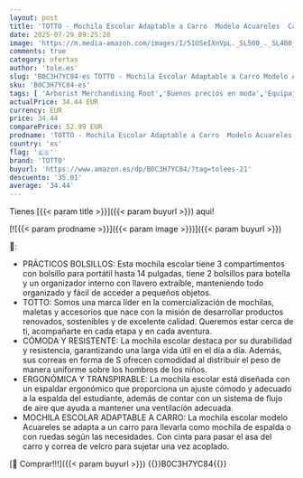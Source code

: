 ```yaml
---
layout: post
title: 'TOTTO - Mochila Escolar Adaptable a Carro  Modelo Acuareles  Capacidad 20 L  Bolsillo para Botella  Espaldar Ergonómico con Flujo de Aire  Correas en S para Mayor Comodidad  Estampado Blanco y Negro'
date: 2025-07-29 09:25:28
image: 'https://m.media-amazon.com/images/I/51USeIXnVpL._SL500_._SL400_.jpg'
comments: true
category: ofertas
author: 'tole.es'
slug: 'B0C3H7YC84-es TOTTO - Mochila Escolar Adaptable a Carro Modelo Acuareles...'
sku: 'B0C3H7YC84-es'
tags: [ 'Arborist Merchandising Root','Buenos precios en moda','Equipaje y accessorios de viaje','Mochilas','Mochilas infantiles','Moda','Self Service','Shoes','Special Features Stores','c8538d25-3af9-48d3-aeff-5f3ce5572a36_0','c8538d25-3af9-48d3-aeff-5f3ce5572a36_7601','escolar','mochila','totto','🇪🇸', ]
actualPrice: 34.44 EUR
currency: EUR
price: 34.44
comparePrice: 52.99 EUR
prodname: 'TOTTO - Mochila Escolar Adaptable a Carro  Modelo Acuareles  Capacidad 20 L  Bolsillo para Botella  Espaldar Ergonómico con Flujo de Aire  Correas en S para Mayor Comodidad  Estampado Blanco y Negro'
country: 'es'
flag: '🇪🇸'
brand: 'TOTTO'
buyurl: 'https://www.amazon.es/dp/B0C3H7YC84/?tag=tolees-21'
descuento: '35.01'
average: '34.44'
---
```


Tienes [{{< param title >}}]({{< param buyurl >}}) aqui!

[![{{< param prodname >}}]({{< param image >}})]({{< param buyurl >}})

🔎:

- PRÁCTICOS BOLSILLOS: Esta mochila escolar tiene 3 compartimentos con bolsillo para portátil hasta 14 pulgadas, tiene 2 bolsillos para botella y un organizador interno con llavero extraíble, manteniendo todo organizado y fácil de acceder a pequeños objetos.
- TOTTO: Somos una marca líder en la comercialización de mochilas, maletas y accesorios que nace con la misión de desarrollar productos renovados, sostenibles y de excelente calidad. Queremos estar cerca de ti, acompañarte en cada etapa y en cada aventura.
- CÓMODA Y RESISTENTE: La mochila escolar destaca por su durabilidad y resistencia, garantizando una larga vida útil en el día a día. Además, sus correas en forma de S ofrecen comodidad al distribuir el peso de manera uniforme sobre los hombros de los niños.
- ERGONÓMICA Y TRANSPIRABLE: La mochila escolar está diseñada con un espaldar ergonómico que proporciona un ajuste cómodo y adecuado a la espalda del estudiante, además de contar con un sistema de flujo de aire que ayuda a mantener una ventilación adecuada.
- MOCHILA ESCOLAR ADAPTABLE A CARRO: La mochila escolar modelo Acuareles se adapta a un carro para llevarla como mochila de espalda o con ruedas según las necesidades. Con cinta para pasar el asa del carro y correa de velcro para sujetar una vez acoplado.

[🛒 Comprar!!!]({{< param buyurl >}})
{{<world>}}B0C3H7YC84{{</world>}}
